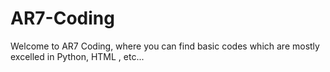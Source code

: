 # AR7-Coding
Welcome to AR7 Coding, where you can find basic codes which are mostly excelled in Python, HTML , etc...
